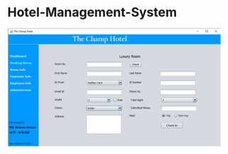 # Hotel-Management-System

<img src="https://raw.githubusercontent.com/Ekaram-13/Hotel-Management-System/refs/heads/main/screenshot/ss1.png" width="480">
